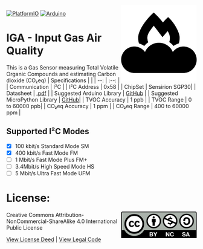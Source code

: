 <img src="assets/IGA.svg" width=200 align="right">


[![PlatformIO](https://github.com/domino4com/IGA/actions/workflows/platformio.yml/badge.svg)](https://github.com/domino4com/IGA/actions/workflows/platformio.yml)
[![Arduino](https://github.com/domino4com/IGA/actions/workflows/arduino.yml/badge.svg)](https://github.com/domino4com/IGA/actions/workflows/arduino.yml)

# IGA - Input Gas Air Quality
This is a Gas Sensor measuring Total Volatile Organic Compounds and estimating Carbon dioxide (CO₂eq) 
| Specifications | |
| --: | :--: |
| Communication | I²C |
| I²C Address | 0x58 |
| ChipSet | Sensirion SGP30|
| Datasheet | [.pdf](https://sensirion.com/media/documents/984E0DD5/61644B8B/Sensirion_Gas_Sensors_Datasheet_SGP30.pdf) |
| Suggested Arduino Library | [GitHub](https://github.com/sparkfun/SparkFun_SGP30_Arduino_Library) |
| Suggested MicroPython Library | [GitHub](https://github.com/adafruit/Adafruit_CircuitPython_SGP30)|
| TVOC Accuracy | 1 ppb |
| TVOC Range | 0 to 60000 ppb|
| CO₂eq Accuracy | 1 ppm |
| CO₂eq Range | 400 to 60000 ppm |

## Supported I²C Modes
- [x] 100 kbit/s Standard Mode SM
- [x] 400 kbit/s Fast Mode	FM
- [ ] 1 Mbit/s Fast Mode Plus	FM+
- [ ] 3.4Mbit/s High Speed Mode	HS
- [ ] 5 Mbit/s Ultra Fast Mode	UFM

# License: 
<img src="assets/CC-BY-NC-SA.svg" width=200 align="right">
Creative Commons Attribution-NonCommercial-ShareAlike 4.0 International Public License

[View License Deed](https://creativecommons.org/licenses/by-nc-sa/4.0/) | [View Legal Code](https://creativecommons.org/licenses/by-nc-sa/4.0/legalcode)
